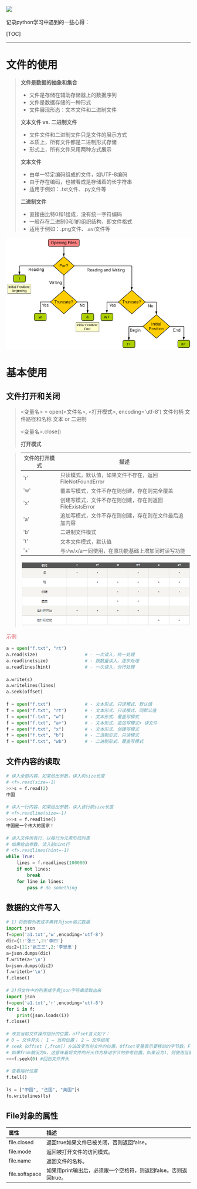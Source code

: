 <img src="http://upload-images.jianshu.io/upload_images/15675864-952291e89189c8a8.jpg">



记录python学习中遇到的一些心得：

[TOC]

***

# 文件的使用

>**文件是数据的抽象和集合**
>
>- 文件是存储在辅助存储器上的数据序列
>- 文件是数据存储的一种形式
>- 文件展现形态：文本文件和二进制文件
>
>**文本文件 vs. 二进制文件**
>
>- 文件文件和二进制文件只是文件的展示方式
>- 本质上，所有文件都是二进制形式存储
>- 形式上，所有文件采用两种方式展示
>
>**文本文件**
>
>- 由单一特定编码组成的文件，如UTF-8编码
>- 由于存在编码，也被看成是存储着的长字符串
>- 适用于例如：.txt文件、.py文件等
>
>**二进制文件**
>
>- 直接由比特0和1组成，没有统一字符编码
>- 一般存在二进制0和1的组织结构，即文件格式
>- 适用于例如：.png文件、.avi文件等
>

![1568520626698](res/9.%20%E6%96%87%E4%BB%B6%E7%9A%84%E4%BD%BF%E7%94%A8/1568520626698.png)

# 基本使用

## 文件打开和关闭

> <变量名> = open(<文件名>, <打开模式>, encoding='utf-8')
> 文件句柄 文件路径和名称 文本 or 二进制
>
> <变量名>.close()
>
> **打开模式**

> | 文件的打开模式 | 描述                                                    |
> | -------------- | ------------------------------------------------------- |
>| 'r'            | 只读模式，默认值，如果文件不存在，返回FileNotFoundError |
> | 'w'            | 覆盖写模式，文件不存在则创建，存在则完全覆盖            |
>| 'x'            | 创建写模式，文件不存在则创建，存在则返回FileExistsError |
> | 'a'            | 追加写模式，文件不存在则创建，存在则在文件最后追加内容  |
>| 'b'            | 二进制文件模式                                          |
> | 't'            | 文本文件模式，默认值                                    |
> | '+'            | 与r/w/x/a一同使用，在原功能基础上增加同时读写功能       |
> 
> ![1568520648273](res/Python%20Base/1568520648273.png)

<font color=Da15816>示例</font>

```python
a = open("f.txt", "rt")
a.read(size)                  # - 一次读入，统一处理
a.readline(size)              # - 按数量读入，逐步处理
a.readlines(hint)             # - 一次读入，分行处理

a.write(s)
a.writelines(lines)
a.seek(offset)

f = open("f.txt")             # - 文本形式、只读模式、默认值
f = open("f.txt", "rt")       # - 文本形式、只读模式、同默认值
f = open("f.txt", "w")        # - 文本形式、覆盖写模式
f = open("f.txt", "a+")       # - 文本形式、追加写模式+ 读文件
f = open("f.txt", "x")        # - 文本形式、创建写模式
f = open("f.txt", "b")        # - 二进制形式、只读模式
f = open("f.txt", "wb")       # - 二进制形式、覆盖写模式
```



##  文件内容的读取

```python
# 读入全部内容，如果给出参数，读入前size长度
# <f>.read(size=-1)
>>>s = f.read(2)
中国

# 读入一行内容，如果给出参数，读入该行前size长度
# <f>.readline(size=-1)
>>>s = f.readline()
中国是一个伟大的国家！

# 读入文件所有行，以每行为元素形成列表
# 如果给出参数，读入前hint行
# <f>.readlines(hint=-1)
while True:
	lines = f.readlines(100000)
	if not lines:
		break
	for line in lines:
		pass # do something

```

## 数据的文件写入

```python
# 1）将嵌套列表或字典转为json格式数据
import json
f=open('a1.txt','w',encoding='utf-8')
dic={1:'张三',2:'李四'}
dic2={11:'张三三',2:'李思思'}
a=json.dumps(dic)
f.write(a+'\n')
b=json.dumps(dic2)
f.write(b+'\n')
f.close()

# 2)将文件中的列表或字典json字符串读取出来
import json
f=open('a1.txt','r',encoding='utf-8')
for i in f:
    print(json.loads(i))
f.close()

# 改变当前文件操作指针的位置，offset含义如下：
# 0 – 文件开头； 1 – 当前位置； 2 – 文件结尾
# seek（offset [,from]）方法改变当前文件的位置。Offset变量表示要移动的字节数。From变量指定开始移动字节的参考位置。
# 如果from被设为0，这意味着将文件的开头作为移动字节的参考位置。如果设为1，则使用当前的位置作为参考位置。如果它被设为2，那么该文件的末尾将作为参考位置。
>>>f.seek(0) #回到文件开头

# 查看指针位置
f.tell()

ls = ["中国", "法国", "美国"]s
fo.writelines(ls)
```

## File对象的属性

| 属性           | 描述                                                         |
| :------------- | :----------------------------------------------------------- |
| file.closed    | 返回true如果文件已被关闭，否则返回false。                    |
| file.mode      | 返回被打开文件的访问模式。                                   |
| file.name      | 返回文件的名称。                                             |
| file.softspace | 如果用print输出后，必须跟一个空格符，则返回false。否则返回true。 |



